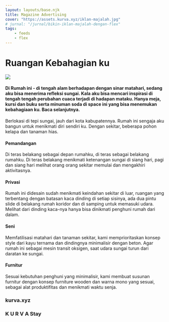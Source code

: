 ```yaml
---
layout: layouts/base.njk
title: Magazine Advertising
cover: "https://assets.kurva.xyz/iklan-majalah.jpg"
# jurnal: "/jurnal/bikin-iklan-majalah-dengan-flex"
tags: 
    - feeds
    - flex
---
```


<div id="iklan-majalah">
    <h1>Ruangan Kebahagian ku</h1>
    <div class="iklan-flex">
        <div class="iklan-image"><img src="https://d2w9rnfcy7mm78.cloudfront.net/11286241/original_c82928993763b9c6d225ce16098701d3.jpg?1616487346?bc=0" /></div>
        <div class="iklan-stories w-stack">
            <div id="iklan-headline">
            <h4>Di Rumah ini - di tengah alam berhadapan dengan sinar matahari,
            sedang aku bisa menerima refleksi sungai. Kala aku bisa
            mencari inspirasi di tengah tengah perubahan cuaca terjadi
            di hadapan mataku. Hanya meja, kursi dan buku serta minuman soda
            di space ini yang bisa menemukan kebahagiaan ku. Baca selanjutnya.
            </h4>
            </div>
            <div class="iklan-grid" id="iklan-reads">
            <div>
            <p>Berlokasi di tepi sungai, jauh dari kota kabupatennya. Rumah ini
            sengaja aku bangun untuk menikmati diri sendiri ku. Dengan sekitar,
            beberapa pohon kelapa dan tanaman hias.
            </p>
            </div>
            <div>
            <h4>Pemandangan</h4>
            <p>Di teras belakang sebagai depan rumahku, di teras sebagai belakang rumahku. Di teras belakang menikmati ketenangan sungai di siang hari, pagi dan siang hari
            melihat orang orang sekitar memulai dan mengakhiri aktivitasnya. 
            </p>
            </div>
            <div>
            <h4>Privasi</h4>
            <p>Rumah ini didesain sudah menikmati keindahan sekitar di luar, ruangan yang terbentang 
            dengan batasan kaca dinding di setiap sisinya, ada dua pintu slide di belakang rumah koridor
            dan di samping untuk memasuki udara. Melihat dari dinding kaca-nya hanya bisa dinikmati penghuni rumah dari dalam.
            </p>
            </div>
            <div>
            <h4>Seni</h4>
            <p>Memfatilisasi matahari dan tanaman sekitar, kami memprioritaskan konsep style dari kayu ternama dan dindingnya minimalisir dengan beton. Agar rumah ini sebagai mesin transit oksigen, saat udara sungai turun dari daratan ke sungai.
            </p>
            </div>
            <div>
            <h4>Furnitur</h4>
            <p>Sesuai kebutuhan penghuni yang minimalisir, kami membuat susunan furnitur dengan konsep furniture wooden dan warna mono yang sesuai, sebagai alat produktifitas dan menikmati waktu senja.
            </p>
            </div>
            </div>
        </div>
    </div>
        <div class="iklan-footer switcher">
        <h3>kurva.xyz</h3>
        <h3>K U R V A Stay</h3>
    </div>
</div>